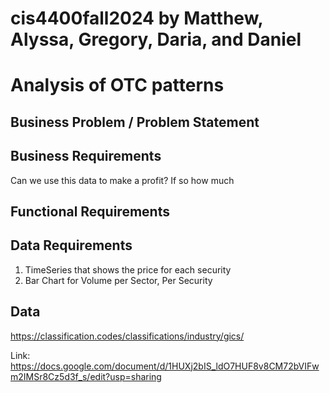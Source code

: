 # cis4400fall2024 by Matthew, Alyssa, Gregory, Daria, and Daniel
# Analysis of OTC patterns

## Business Problem / Problem Statement 

## Business Requirements 
Can we use this data to make a profit? If so how much

## Functional Requirements

## Data Requirements
1) TimeSeries that shows the price for each security 
2) Bar Chart for Volume per Sector, Per Security

## Data 
https://classification.codes/classifications/industry/gics/

Link: https://docs.google.com/document/d/1HUXj2bIS_ldO7HUF8v8CM72bVIFwm2IMSr8Cz5d3f_s/edit?usp=sharing
